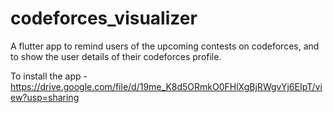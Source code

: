 # codeforces_visualizer

A flutter app to remind users of the upcoming contests on codeforces, and to show the user details of their codeforces profile.

To install the app - https://drive.google.com/file/d/19me_K8d5ORmkO0FHlXgBjRWgvYj6EIpT/view?usp=sharing
